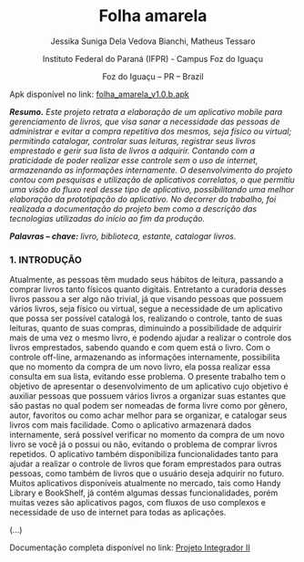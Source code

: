 
<h1 align="center">Folha amarela</h1>

<p align="center">Jessika Suniga Dela Vedova Bianchi, Matheus Tessaro</p>
<p align="center">Instituto Federal do Paraná (IFPR) - Campus Foz do Iguaçu</p>
<p align="center">Foz do Iguaçu – PR – Brazil</p>

<p>
  Apk disponível no link: 
  <a href="https://github.com/JessikaSuniga/projeto_integrador_app_mobile/raw/main/apk/folha_amarela_v1.0.b.apk">
    folha_amarela_v1.0.b.apk
  </a>
</p>
  
**_Resumo._** _Este projeto retrata a elaboração de um aplicativo mobile para gerenciamento de livros, que visa sanar a necessidade das pessoas de administrar e evitar a compra repetitiva dos mesmos, seja físico ou virtual; permitindo catalogar, controlar suas leituras, registrar seus livros emprestado e gerir sua lista de livros a adquirir. Contando com a praticidade de poder realizar esse controle sem o uso de internet, armazenando as informações internamente. O desenvolvimento do projeto contou com pesquisas e utilização de aplicativos correlatos, o que permitiu uma visão do fluxo real desse tipo de aplicativo, possibilitando uma melhor elaboração da prototipação do aplicativo. No decorrer do trabalho, foi realizada a documentação do projeto bem como a descrição das tecnologias utilizadas do início ao fim da produção._

**_Palavras – chave:_** *livro, biblioteca, estante, catalogar livros.*

### 1. INTRODUÇÃO
Atualmente, as pessoas têm mudado seus hábitos de leitura, passando a comprar livros tanto físicos quanto digitais. Entretanto a curadoria desses livros passou a ser algo não trivial, já que visando pessoas que possuem vários livros, seja físico ou virtual, segue a necessidade de um aplicativo que possa ser possível catalogá los, realizando o controle, tanto de suas leituras, quanto de suas compras, diminuindo a possibilidade de adquirir mais de uma vez o mesmo livro, e podendo ajudar a realizar o controle dos livros emprestados, sabendo quando e com quem está o livro. Com o controle off-line, armazenando as informações internamente, possibilita que no momento da compra de um novo livro, ela possa realizar essa consulta em sua lista, evitando esse problema.
O presente trabalho tem o objetivo de apresentar o desenvolvimento de um aplicativo cujo objetivo é auxiliar pessoas que possuem vários livros a organizar suas estantes que são pastas no qual podem ser nomeadas de forma livre como por gênero, autor, favoritos ou como achar melhor para se organizar, e catalogar seus livros com mais facilidade. Como o aplicativo armazenará dados internamente, será possível verificar no momento da compra de um novo livro se você já o possui ou não, evitando o problema de comprar livros repetidos. O aplicativo também disponibiliza funcionalidades tanto para ajudar a realizar o controle de livros que foram emprestados para outras pessoas, como também de livros que o usuário deseja adquirir no futuro. Muitos aplicativos disponíveis atualmente no mercado, tais como Handy Library e BookShelf, já contém algumas dessas funcionalidades, porém muitas vezes são aplicativos pagos, com fluxos de uso complexos e necessidade de uso de internet para todas as aplicações.


(...)

<p>
  Documentação completa disponível no link:
  <a target="_blank" href="https://docs.google.com/document/d/13m72YU-UXBl1alEXS7AYXfMG-rpevteNr0-Zv0-L0lo/edit?usp=sharing">
    Projeto Integrador II 
  </a>
</p>

